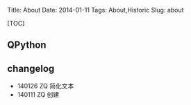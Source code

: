 Title: About
Date: 2014-01-11 
Tags: About,Historic
Slug: about


[TOC]

## QPython

## changelog

- 140126 ZQ 简化文本
- 140111 ZQ 创建

